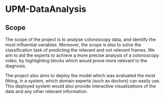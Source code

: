 # UPM-DataAnalysis

## Scope

The scope of the project is to analyse colonoscopy data, and identify the most influential variables. Moreover, the scope is also to solve the classification task of predicting the relevant and not relevant frames. We aim to aid the experts to achieve a more precise analysis of a colonoscopy video, by highlighting blocks which would prove more relevant to the diagnosis.

The project also aims to deploy the model which was evaluated the most fitting, in a system, which domain experts (such as doctors) can easily use. This deployed system would also provide interactive visualizations of the data and any other relevant information. 